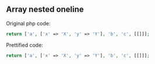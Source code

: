 ## Array nested oneline

Original php code:

```php
return ['a', ['x' => 'X', 'y' => 'Y'], 'b', 'c', [[]]];
```

Prettified code:

```php
return ['a', ['x' => 'X', 'y' => 'Y'], 'b', 'c', [[]]];
```
